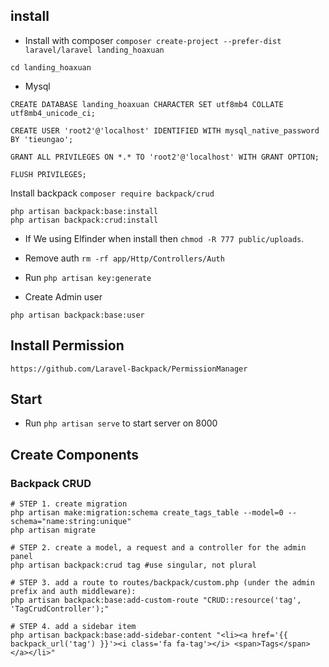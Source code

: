 ## install

* Install with composer `composer create-project --prefer-dist laravel/laravel landing_hoaxuan`

`cd landing_hoaxuan`

* Mysql 

```textmate
CREATE DATABASE landing_hoaxuan CHARACTER SET utf8mb4 COLLATE utf8mb4_unicode_ci;

CREATE USER 'root2'@'localhost' IDENTIFIED WITH mysql_native_password BY 'tieungao';

GRANT ALL PRIVILEGES ON *.* TO 'root2'@'localhost' WITH GRANT OPTION;

FLUSH PRIVILEGES;
```
Install backpack `composer require backpack/crud`

```textmate
php artisan backpack:base:install
php artisan backpack:crud:install
```

* If We using Elfinder when install then `chmod -R 777 public/uploads`.

* Remove auth `rm -rf app/Http/Controllers/Auth`

* Run `php artisan key:generate`

* Create Admin user

`php artisan backpack:base:user`

## Install Permission

`https://github.com/Laravel-Backpack/PermissionManager`

## Start

* Run `php artisan serve` to start server on 8000


## Create Components

### Backpack CRUD

```textmate
# STEP 1. create migration
php artisan make:migration:schema create_tags_table --model=0 --schema="name:string:unique"
php artisan migrate

# STEP 2. create a model, a request and a controller for the admin panel
php artisan backpack:crud tag #use singular, not plural

# STEP 3. add a route to routes/backpack/custom.php (under the admin prefix and auth middleware): 
php artisan backpack:base:add-custom-route "CRUD::resource('tag', 'TagCrudController');"

# STEP 4. add a sidebar item
php artisan backpack:base:add-sidebar-content "<li><a href='{{ backpack_url('tag') }}'><i class='fa fa-tag'></i> <span>Tags</span></a></li>"
```


